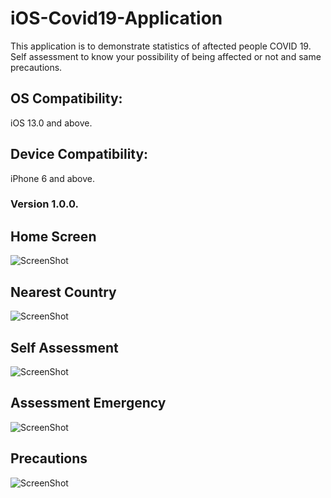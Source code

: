 # iOS-Covid19-Application
This application is to demonstrate statistics of aftected people COVID 19.
Self assessment to know your possibility of being affected or not and same precautions.

## OS Compatibility:
iOS 13.0 and above.

## Device Compatibility: 
iPhone 6 and above.

### Version 1.0.0.

## Home Screen

![ScreenShot](https://github.com/JapneetSingh02/iOS-Covid19-App/blob/master/Screenshots/Simulator%20Screen%20Shot%20-%20iPhone%2011%20Pro%20Max%20-%202020-04-22%20at%2016.19.42.png)


## Nearest Country
![ScreenShot](https://github.com/JapneetSingh02/iOS-Covid19-App/blob/master/Screenshots/Simulator%20Screen%20Shot%20-%20iPhone%2011%20Pro%20Max%20-%202020-04-22%20at%2016.19.48.png)


## Self Assessment
![ScreenShot](https://github.com/JapneetSingh02/iOS-Covid19-App/blob/master/Screenshots/Simulator%20Screen%20Shot%20-%20iPhone%2011%20Pro%20Max%20-%202020-04-22%20at%2016.20.47.png)


## Assessment Emergency
![ScreenShot](https://github.com/JapneetSingh02/iOS-Covid19-App/blob/master/Screenshots/Simulator%20Screen%20Shot%20-%20iPhone%2011%20Pro%20Max%20-%202020-04-22%20at%2017.10.37.png)

## Precautions

![ScreenShot](https://github.com/JapneetSingh02/iOS-Covid19-App/blob/master/Screenshots/Simulator%20Screen%20Shot%20-%20iPhone%2011%20Pro%20Max%20-%202020-04-22%20at%2016.20.39.png)
